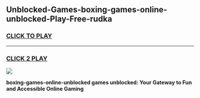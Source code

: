 
## Unblocked-Games-boxing-games-online-unblocked-Play-Free-rudka
<h3>
<a href="https://premium76.site?title=boxing-games-online-unblocked&ref=22A">CLICK TO PLAY</a></h3>
<hr>

<h3>
<a href="https://premium76.site?title=boxing-games-online-unblocked&ref=22A">CLICK 2 PLAY</a>
  
</h3>

<a href="https://premium76.site?title=boxing-games-online-unblocked&ref=22A"><img src="https://clearcache.store/games.png"></a>


**boxing-games-online-unblocked games unblocked: Your Gateway to Fun and Accessible Online Gaming**
